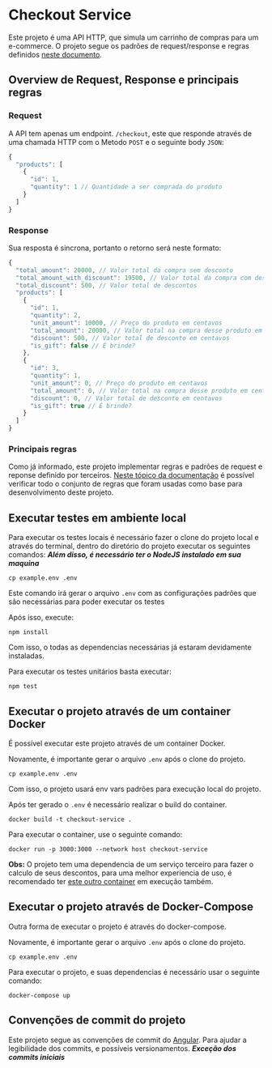 # Checkout Service

Este projeto é uma API HTTP, que simula um carrinho de compras para um e-commerce.
O projeto segue os padrões de request/response e regras definidos [neste documento](https://github.com/hashlab/hiring/tree/master/challenges/pt-br/new-backend-challenge).

## Overview de Request, Response e principais regras

### Request

A API tem apenas um endpoint. `/checkout`, este que responde através de uma chamada HTTP com o Metodo `POST` e o seguinte body `JSON`:

```js
{
  "products": [
    {
      "id": 1,
      "quantity": 1 // Quantidade a ser comprada do produto
    }
  ]
}
```
### Response

Sua resposta é sincrona, portanto o retorno será neste formato:

```js
{
  "total_amount": 20000, // Valor total da compra sem desconto
  "total_amount_with_discount": 19500, // Valor total da compra com desconto
  "total_discount": 500, // Valor total de descontos
  "products": [
    {
      "id": 1,
      "quantity": 2,
      "unit_amount": 10000, // Preço do produto em centavos
      "total_amount": 20000, // Valor total na compra desse produto em centavos
      "discount": 500, // Valor total de desconto em centavos
      "is_gift": false // É brinde?
    },
    {
      "id": 3,
      "quantity": 1,
      "unit_amount": 0, // Preço do produto em centavos
      "total_amount": 0, // Valor total na compra desse produto em centavos
      "discount": 0, // Valor total de desconto em centavos
      "is_gift": true // É brinde?
    }
  ]
}
```

### Principais regras

Como já informado, este projeto implementar regras e padrões de request e reponse definido por terceiros.
[Neste tópico da documentação](https://github.com/hashlab/hiring/tree/master/challenges/pt-br/new-backend-challenge#regras) é possível verificar todo o conjunto de regras que foram usadas como base para desenvolvimento deste projeto.

## Executar testes em ambiente local

Para executar os testes locais é necessário fazer o clone do projeto local e através do terminal, dentro do diretório do projeto executar os seguintes comandos:
***Além disso, é necessário ter o NodeJS instalado em sua maquina***

```SHELL
cp example.env .env
```

Este comando irá gerar o arquivo `.env` com as configurações padrões que são necessárias para poder executar os testes

Após isso, execute:

```SHELL
npm install
```

Com isso, o todas as dependencias necessárias já estaram devidamente instaladas.

Para executar os testes unitários basta executar:

```SHELL
npm test
```

## Executar o projeto através de um container Docker

É possível executar este projeto através de um container Docker.

Novamente, é importante gerar o arquivo `.env` após o clone do projeto.

```SHELL
cp example.env .env
```

Com isso, o projeto usará env vars padrões para execução local do projeto.

Após ter gerado o `.env` é necessário realizar o build do container.

```SHELL
docker build -t checkout-service .
```

Para executar o container, use o seguinte comando:

```SHELL
docker run -p 3000:3000 --network host checkout-service
```

**Obs:** O projeto tem uma dependencia de um serviço terceiro para fazer o calculo de seus descontos, para uma melhor experiencia de uso, é recomendado ter [este outro container](https://hub.docker.com/r/hashorg/hash-mock-discount-service) em execução também.

## Executar o projeto através de Docker-Compose

Outra forma de executar o projeto é através do docker-compose.

Novamente, é importante gerar o arquivo `.env` após o clone do projeto.

```SHELL
cp example.env .env
```

Para executar o projeto, e suas dependencias é necessário usar o seguinte comando:

```SHELL
docker-compose up
```


## Convenções de commit do projeto

Este projeto segue as convenções de commit do [Angular](https://github.com/angular/angular/blob/22b96b9/CONTRIBUTING.md#-commit-message-guidelines). Para ajudar a legibilidade dos commits, e possíveis versionamentos.
***Exceção dos commits iniciais***
